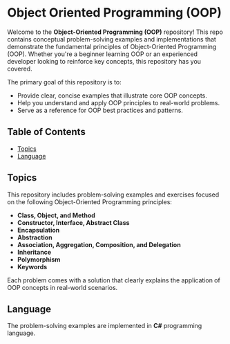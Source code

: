 # Object Oriented Programming (OOP)

Welcome to the **Object-Oriented Programming (OOP)** repository! This repo contains conceptual problem-solving examples and implementations that demonstrate the fundamental principles of Object-Oriented Programming (OOP). Whether you're a beginner learning OOP or an experienced developer looking to reinforce key concepts, this repository has you covered.

The primary goal of this repository is to:
- Provide clear, concise examples that illustrate core OOP concepts.
- Help you understand and apply OOP principles to real-world problems.
- Serve as a reference for OOP best practices and patterns.

## Table of Contents

- [Topics](#topics)
- [Language](#language)

## Topics

This repository includes problem-solving examples and exercises focused on the following Object-Oriented Programming principles:

- **Class, Object, and Method**
- **Constructor, Interface, Abstract Class**
- **Encapsulation**
- **Abstraction**
- **Association, Aggregation, Composition, and Delegation**
- **Inheritance**
- **Polymorphism**
- **Keywords**

Each problem comes with a solution that clearly explains the application of OOP concepts in real-world scenarios.

## Language

The problem-solving examples are implemented in **C#** programming language.
